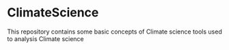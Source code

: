 # ClimateScience
This repository contains some basic concepts of Climate science tools used to analysis Climate science
